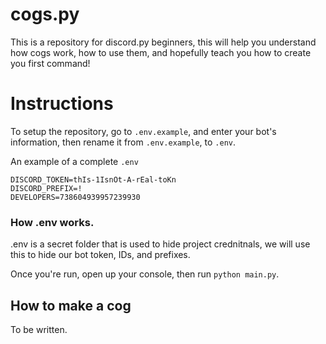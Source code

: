 # cogs.py

This is a repository for discord.py beginners, this will help you understand how cogs work, how to use them, and hopefully teach you how to create you first command!


# Instructions

To setup the repository, go to `.env.example`, and enter your bot's information, then rename it from `.env.example`, to `.env`.

  An example of a complete `.env`
  ```
  DISCORD_TOKEN=thIs-1IsnOt-A-rEal-toKn
  DISCORD_PREFIX=!
  DEVELOPERS=738604939957239930
  ```
  
  ### How .env works.
  
  .env is a secret folder that is used to hide project crednitnals, we will use this to hide our bot token, IDs, and prefixes.
  


Once you're run, open up your console, then run `python main.py`.

## How to make a cog

To be written.

  
    

